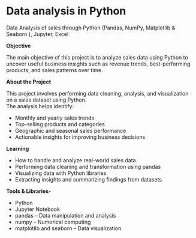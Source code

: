 # Data analysis in Python
Data Analysis of sales through Python (Pandas, NumPy, Matplotlib &amp; Seaborn ), Jupyter, Excel 

**Objective**

The main objective of this project is to analyze sales data using Python to uncover useful business insights such as revenue trends, best-performing products, and sales patterns over time.

**About the Project**

This project involves performing data cleaning, analysis, and visualization on a sales dataset using Python.  
The analysis helps identify:
- Monthly and yearly sales trends  
- Top-selling products and categories  
- Geographic and seasonal sales performance  
- Actionable insights for improving business decisions

**Learning**

- How to handle and analyze real-world sales data  
- Performing data cleaning and transformation using pandas  
- Visualizing data with Python libraries  
- Extracting insights and summarizing findings from datasets

**Tools & Libraries**- 

- Python
- Jupyter Notebook  
- pandas – Data manipulation and analysis  
- numpy – Numerical computing  
- matplotlib and seaborn – Data visualization  
